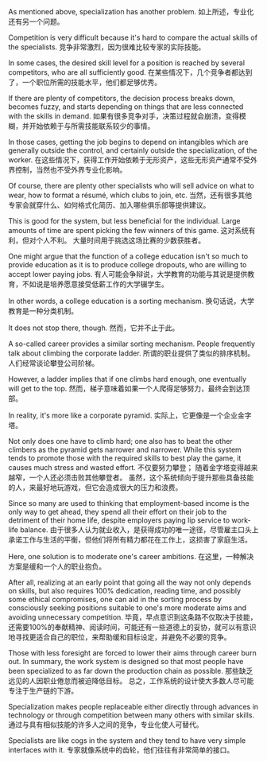 As  mentioned  above,  specialization  has  another  problem. 
如上所述，专业化还有另一个问题。

 Competition  is very difficult because it's hard to compare the actual skills of the specialists. 
竞争非常激烈，因为很难比较专家的实际技能。

In some  cases,  the  desired  skill  level  for  a  position  is  reached  by  several competitors, who are all sufficiently good. 
在某些情况下，几个竞争者都达到了，一个职位所需的技能水平，他们都足够优秀。

If there are plenty of competitors, the decision process breaks down, becomes fuzzy, and starts depending on things that are less connected with the skills in demand. 
如果有很多竞争对手，决策过程就会崩溃，变得模糊，并开始依赖于与所需技能联系较少的事情。

In those cases, getting the job begins  to  depend  on  intangibles  which  are  generally  outside  the  control,  and certainly outside the specialization, of the worker. 
在这些情况下，获得工作开始依赖于无形资产，这些无形资产通常不受外界控制，当然也不受外界专业化影响。

Of course, there are plenty other specialists who will sell advice on what to wear, how to format a résumé, which clubs to join, etc. 
当然，还有很多其他专家会就穿什么、如何格式化简历、加入哪些俱乐部等提供建议。

This is good for the system, but less beneficial for the individual.
Large amounts of time are spent picking the few winners of this game. 
这对系统有利，但对个人不利。
大量时间用于挑选这场比赛的少数获胜者。

One might argue that the function of a college education isn't so much to provide education as it is to produce college dropouts, who are willing to accept lower paying jobs. 
有人可能会争辩说，大学教育的功能与其说是提供教育，不如说是培养愿意接受低薪工作的大学辍学生。

In other words, a college education is a sorting mechanism. 
换句话说，大学教育是一种分类机制。

It does not stop there, though. 
然而，它并不止于此。

A so-called career provides a similar sorting mechanism.
People frequently talk about climbing the corporate ladder. 
所谓的职业提供了类似的排序机制。
人们经常谈论攀登公司阶梯。

However, a ladder implies that if one climbs hard enough, one eventually will get to the top. 
然而，梯子意味着如果一个人爬得足够努力，最终会到达顶部。

In reality, it's more like a corporate pyramid. 
实际上，它更像是一个企业金字塔。

Not only does one have to climb hard;
one  also  has  to  beat  the  other  climbers  as  the  pyramid  gets narrower  and narrower.
While this system tends to promote those with the required skills to best play the game, it causes much stress and wasted effort. 
不仅要努力攀登；
随着金字塔变得越来越窄，一个人还必须击败其他攀登者。
虽然，这个系统倾向于提升那些具备技能的人，来最好地玩游戏，但它会造成很大的压力和浪费。

Since so many are used to thinking that employment-based income is the only way to get ahead, they spend all their effort on their job to the detriment of their home life, despite employers paying lip service to work-life balance. 
由于很多人认为就业收入，是获得成功的唯一途径，尽管雇主口头上承诺工作与生活的平衡，但他们将所有精力都花在工作上，这损害了家庭生活。

Here, one solution is to moderate one's career ambitions. 
在这里，一种解决方案是缓和一个人的职业抱负。

After all, realizing at an early point that going all the way not only  depends  on  skills,  but  also  requires  100%  dedication,  reading  time,  and possibly  some  ethical  compromises,  one  can  aid  in  the  sorting  process  by consciously seeking positions suitable to one's more moderate aims and avoiding unnecessary competition. 
毕竟，早点意识到这条路不仅取决于技能，还需要100%的奉献精神、阅读时间，可能还有一些道德上的妥协，就可以有意识地寻找更适合自己的职位，来帮助缓和目标设定，并避免不必要的竞争。

Those with less foresight are forced to lower their aims through career burn out.
In  summary,  the  work  system  is  designed  so  that  most  people  have  been specialized to as far down the production chain as possible. 
那些缺乏远见的人因职业倦怠而被迫降低目标。
总之，工作系统的设计使大多数人尽可能专注于生产链的下游。

Specialization makes people  replaceable  either  directly  through  advances  in  technology  or  through competition between many others with similar skills. 
通过与具有相似技能的许多人之间的竞争，专业化使人可替代。

Specialists are like cogs in the system and they tend to have very simple interfaces with it.
专家就像系统中的齿轮，他们往往有非常简单的接口。